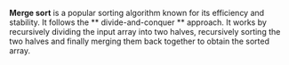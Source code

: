****Merge sort**** is a popular sorting algorithm known for its efficiency and stability. It follows the
** divide-and-conquer ** approach. It works by recursively dividing the input array into two halves, recursively sorting the two halves and finally merging them back together to obtain the sorted array.